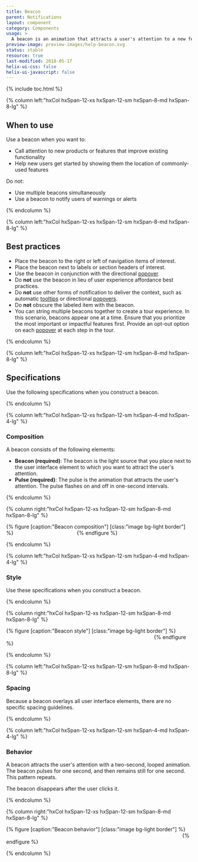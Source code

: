 ```yaml
---
title: Beacon
parent: Notifications
layout: component
category: Components
usage: >
  A beacon is an animation that attracts a user's attention to a new feature or advanced functionality in a control panel. A help beacon disappears after a user clicks it.
preview-image: preview-images/help-beacon.svg
status: stable
resource: true
last-modified: 2018-05-17
helix-ui-css: false
helix-ui-javascript: false
---
```


{% include toc.html %}

<section class="static-section" markdown="1">

<div class="hxRow"  markdown="1">

{% column left:"hxCol hxSpan-12-xs hxSpan-12-sm hxSpan-8-md hxSpan-8-lg" %}

## When to use

Use a beacon when you want to:

- Call attention to new products or features that improve existing functionality
- Help new users get started by showing them the location of commonly-used features

Do not:

- Use multiple beacons simultaneously
- Use a beacon to notify users of warnings or alerts

{% endcolumn %}

</div>

</section>

<section class="static-section" markdown="1">

<div class="hxRow"  markdown="1">

{% column left:"hxCol hxSpan-12-xs hxSpan-12-sm hxSpan-8-md hxSpan-8-lg" %}

## Best practices

- Place the beacon to the right or left of navigation items of interest.
- Place the beacon next to labels or section headers of interest.
- Use the beacon in conjunction with the directional [popover]({{site.baseurl}}/components/popovers.html).
- Do **not** use the beacon in lieu of user experience affordance best practices.
- Do **not** use other forms of notification to deliver the context, such as automatic [tooltips]({{site.baseurl}}/components/tooltip.html) or directional [popovers]({{site.baseurl}}/components/popovers.html).
- Do **not** obscure the labeled item with the beacon.
- You can string multiple beacons together to create a tour experience. In this scenario, beacons appear one at a time. Ensure that you prioritize the most important or impactful features first. Provide an opt-out option on each [popover]({{site.baseurl}}/components/popovers.html) at each step in the tour.

{% endcolumn %}

</div>

</section>

<section class="static-section" markdown="1">

<div class="hxRow"  markdown="1">

{% column left:"hxCol hxSpan-12-xs hxSpan-12-sm hxSpan-8-md hxSpan-8-lg" %}

## Specifications

Use the following specifications when you construct a beacon.

{% endcolumn %}

</div>

</section>

<section class="static-section" markdown="1">

<div class="hxRow"  markdown="1">

{% column left:"hxCol hxSpan-12-xs hxSpan-12-sm hxSpan-4-md hxSpan-4-lg" %}

### Composition

A beacon consists of the following elements:

- **Beacon (required)**: The beacon is the light source that you place next to the user interface element to which you want to attract the user's attention.
- **Pulse (required)**: The pulse is the animation that attracts the user's attention. The pulse flashes on and off in one-second intervals.

{% endcolumn %}

{% column right:"hxCol hxSpan-12-xs hxSpan-12-sm hxSpan-8-md hxSpan-8-lg" %}

{% figure [caption:"Beacon composition"] [class:"image bg-light border"] %}
<embed src="{{site.url}}/assets/images/components/notifications/beacon/beacon-composition.png" width="164"/>
{% endfigure %}

{% endcolumn %}

</div>

</section>

<section class="static-section" markdown="1">

<div class="hxRow"  markdown="1">

{% column left:"hxCol hxSpan-12-xs hxSpan-12-sm hxSpan-4-md hxSpan-4-lg" %}

### Style

Use these specifications when you construct a beacon.

{% endcolumn %}

{% column right:"hxCol hxSpan-12-xs hxSpan-12-sm hxSpan-8-md hxSpan-8-lg" %}

{% figure [caption:"Beacon style"] [class:"image bg-light border"] %}
<embed src="{{site.url}}/assets/images/components/notifications/beacon/beacon-style.png" width="397"/>
{% endfigure %}

{% endcolumn %}

</div>

</section>

<section class="static-section" markdown="1">

<div class="hxRow"  markdown="1">

{% column left:"hxCol hxSpan-12-xs hxSpan-12-sm hxSpan-8-md hxSpan-8-lg" %}

### Spacing

Because a beacon overlays all user interface elements, there are no specific spacing guidelines.

{% endcolumn %}

</div>

</section>

<section class="static-section" markdown="1">

<div class="hxRow"  markdown="1">

{% column left:"hxCol hxSpan-12-xs hxSpan-12-sm hxSpan-4-md hxSpan-4-lg" %}

### Behavior

A beacon attracts the user's attention with a two-second, looped animation. The beacon pulses for one second, and then remains still for one second. This pattern repeats.

The beacon disappears after the user clicks it.

{% endcolumn %}

{% column right:"hxCol hxSpan-12-xs hxSpan-12-sm hxSpan-8-md hxSpan-8-lg" %}

{% figure [caption:"Beacon behavior"] [class:"image bg-light border"] %}
<embed src="{{site.url}}/assets/images/components/notifications/beacon/beacon-behavior.png" width="474"/>
{% endfigure %}

{% endcolumn %}

</div>

</section>
